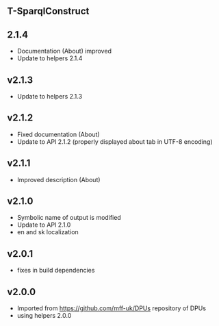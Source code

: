 T-SparqlConstruct
----------

2.1.4
---
* Documentation (About) improved
* Update to helpers 2.1.4

v2.1.3
---
* Update to helpers 2.1.3

v2.1.2
---
* Fixed documentation (About)
* Update to API 2.1.2 (properly displayed about tab in UTF-8 encoding)

v2.1.1
---
* Improved description (About)

v2.1.0
---
* Symbolic name of output is modified
* Update to API 2.1.0
* en and sk localization

v2.0.1
---
* fixes in build dependencies

v2.0.0
---
* Imported from https://github.com/mff-uk/DPUs repository of DPUs
* using helpers 2.0.0
